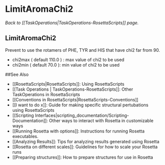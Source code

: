 # LimitAromaChi2
*Back to [[TaskOperations|TaskOperations-RosettaScripts]] page.*
## LimitAromaChi2

Prevent to use the rotamers of PHE, TYR and HIS that have chi2 far from 90.

-   chi2max ( default 110.0 ) : max value of chi2 to be used
-   chi2min ( default 70.0 ): min value of chi2 to be used

##See Also

* [[RosettaScripts|RosettaScripts]]: Using RosettaScripts
* [[Task Operations | TaskOperations-RosettaScripts]]: Other TaskOperations in RosettaScripts
* [[Conventions in RosettaScripts|RosettaScripts-Conventions]]
* [[I want to do x]]: Guide for making specific structural pertubations using RosettaScripts
* [[Scripting Interfaces|scripting_documentation/Scripting-Documentation]]: Other ways to interact with Rosetta in customizable ways
* [[Running Rosetta with options]]: Instructions for running Rosetta executables.
* [[Analyzing Results]]: Tips for analyzing results generated using Rosetta
* [[Rosetta on different scales]]: Guidelines for how to scale your Rosetta runs
* [[Preparing structures]]: How to prepare structures for use in Rosetta